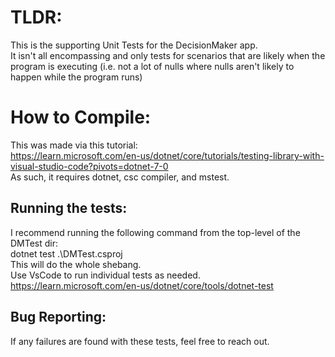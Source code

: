 # TLDR:
This is the supporting Unit Tests for the DecisionMaker app.\
It isn't all encompassing and only tests for scenarios that are likely when
the program is executing (i.e. not a lot of nulls where nulls aren't likely to happen while the program runs)

# How to Compile:
This was made via this tutorial:\
https://learn.microsoft.com/en-us/dotnet/core/tutorials/testing-library-with-visual-studio-code?pivots=dotnet-7-0
<br>
As such, it requires dotnet, csc compiler, and mstest.

## Running the tests:
I recommend running the following command from the top-level of the DMTest dir:\
dotnet test .\DMTest.csproj
<br>
This will do the whole shebang.\
Use VsCode to run individual tests as needed.
<br>
https://learn.microsoft.com/en-us/dotnet/core/tools/dotnet-test

## Bug Reporting:
If any failures are found with these tests, feel free to reach out.
